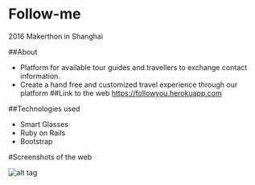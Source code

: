 # Follow-me
2016 Makerthon in Shanghai

##About
- Platform for available tour guides and travellers to exchange contact information.
- Create a hand free and customized travel experience through our platform
##Link to the web
https://followyou.herokuapp.com

##Technologies used

- Smart Glasses
- Ruby on Rails
- Bootstrap

#Screenshots of the web

![alt tag](https://cloud.githubusercontent.com/assets/17296898/17398064/809174c4-5a6d-11e6-94bb-19103b7d5b27.png)
